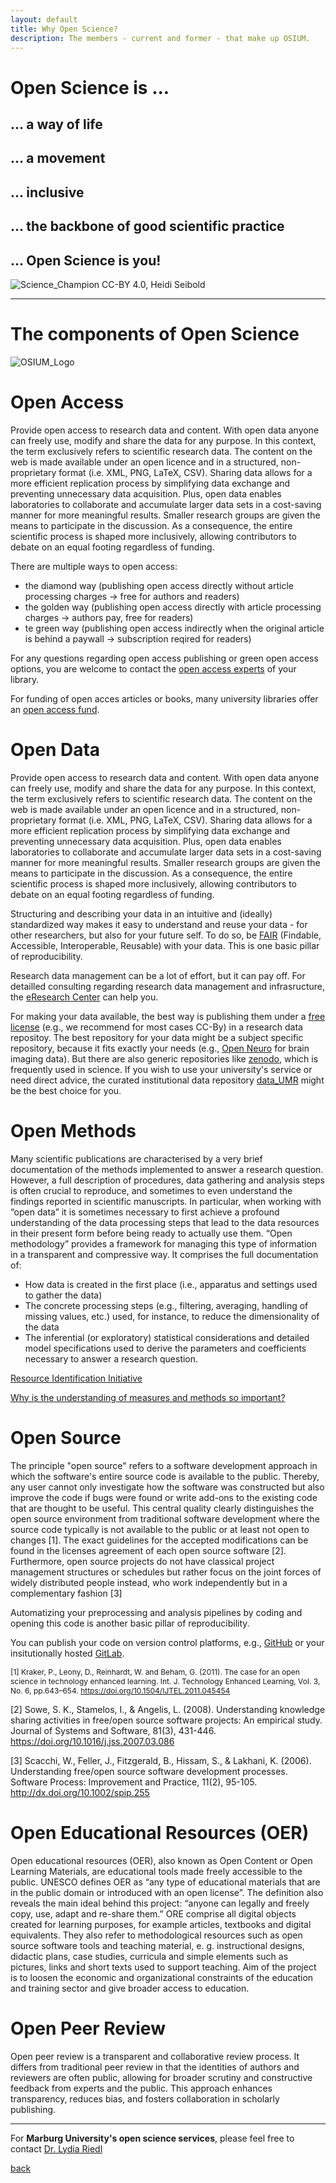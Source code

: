 ```yaml
---
layout: default
title: Why Open Science?
description: The members - current and former - that make up OSIUM.
---
```


# Open Science is ...
## ... a way of life
## ... a movement
## ... inclusive
## ... the backbone of good scientific practice

## ... Open Science is **you**!

![Science_Champion](./assets/images/science-champion.png)
CC-BY 4.0, Heidi Seibold

---

# The components of Open Science

![OSIUM_Logo](./assets/images/OSIUM_logo.png)


# Open Access
Provide open access to research data and content. With open data anyone can freely use, modify and share the data for any purpose. In this context, the term exclusively refers to scientific research data. The content on the web is made available under an open licence and in a structured, non-proprietary format (i.e. XML, PNG, LaTeX, CSV). Sharing data allows for a more efficient replication process by simplifying data exchange and preventing unnecessary data acquisition. Plus, open data enables laboratories to collaborate and accumulate larger data sets in a cost-saving manner for more meaningful results. Smaller research groups are given the means to participate in the discussion. As a consequence, the entire scientific process is shaped more inclusively, allowing contributors to debate on an equal footing regardless of funding.

There are multiple ways to open access: 
* the diamond way (publishing open access directly without article processing charges -> free for authors and readers)
* the golden way (publishing open access directly with article processing charges -> authors pay, free for readers)
* te green way (publishing open access indirectly when the original article is behind a paywall -> subscription reqired for readers)

For any questions regarding open access publishing or green open access options, you are welcome to contact the <a href="https://www.uni-marburg.de/de/ub/forschen/elektronisches-publizieren" target="_blank">open access experts</a> of your library.

For funding of open acces articles or books, many university libraries offer an <a href="https://www.uni-marburg.de/de/ub/forschen/open-access/open-access-publikationsfonds" target="_blank">open access fund</a>.

# Open Data
Provide open access to research data and content. With open data anyone can freely use, modify and share the data for any purpose. In this context, the term exclusively refers to scientific research data. The content on the web is made available under an open licence and in a structured, non-proprietary format (i.e. XML, PNG, LaTeX, CSV). Sharing data allows for a more efficient replication process by simplifying data exchange and preventing unnecessary data acquisition. Plus, open data enables laboratories to collaborate and accumulate larger data sets in a cost-saving manner for more meaningful results. Smaller research groups are given the means to participate in the discussion. As a consequence, the entire scientific process is shaped more inclusively, allowing contributors to debate on an equal footing regardless of funding.

Structuring and describing your data in an intuitive and (ideally) standardized way makes it easy to understand and reuse your data - for other researchers, but also for your future self. To do so, be <a href="https://forschungsdaten.info/themen/veroeffentlichen-und-archivieren/faire-daten/" target="_blank">FAIR</a> (Findable, Accessible, Interoperable, Reusable) with your data. This is one basic pillar of reproducibility.

Research data management can be a lot of effort, but it can pay off. For detailled consulting regarding research data management and infrasructure, the <a href="https://www.uni-marburg.de/de/forschung/kontakt/eresearch" target="_blank">eResearch Center</a> can help you.

For making your data available, the best way is publishing them under a <a href="https://chooser-beta.creativecommons.org/" target="_blank">free license</a> (e.g., we recommend for most cases CC-By) in a research data repositoy.
The best repository for your data might be a subject specific repository, because it fits exactly your needs (e.g., <a href="https://openneuro.org/" target="_blank">Open Neuro</a> for brain imaging data). But there are also generic repositories like <a href="https://zenodo.org/" target="_blank">zenodo</a>, which is frequently used in science. If you wish to use your university's service or need direct advice, the curated institutional data repository <a href="https://data.uni-marburg.de/?locale-attribute=en_US" target="_blank">data_UMR</a> might be the best choice for you.

# Open Methods
Many scientific publications are characterised by a very brief documentation of the methods implemented to answer a research question. However, a full description of procedures, data gathering and analysis steps is often crucial to reproduce, and sometimes to even understand the findings reported in scientific manuscripts. In particular, when working with “open data” it is sometimes necessary to first achieve a profound understanding of the data processing steps that lead to the data resources in their present form before being ready to actually use them. “Open methodology” provides a framework for managing this type of information in a transparent and compressive way. It comprises the full documentation of:
* How data is created in the first place (i.e., apparatus and settings used to gather the data)
* The concrete processing steps (e.g., filtering, averaging, handling of missing values, etc.) used, for instance, to reduce the dimensionality of the data
* The inferential (or exploratory) statistical considerations and detailed model specifications used to derive the parameters and coefficients necessary to answer a research question.

<a href="https://www.force11.org/group/resource-identification-initiative"> Resource Identification Initiative</a>
 
<a href="http://www.flexiblemeasures.com"> 	Why is the understanding of measures and methods so important? </a>

# Open Source
The principle "open source" refers to a software development approach in which the software's entire source code is available to the public. Thereby, any user cannot only investigate how the software was constructed but also improve the code if bugs were found or write add-ons to the existing code that are thought to be useful. This central quality clearly distinguishes the open source environment from traditional software development where the source code typically is not available to the public or at least not open to changes [1]. The exact guidelines for the accepted modifications can be found in the licenses agreement of each open source software [2]. Furthermore, open source projects do not have classical project management structures or schedules but rather focus on the joint forces of widely distributed people instead, who work independently but in a complementary fashion [3]

Automatizing your preprocessing and analysis pipelines by coding and opening this code is another basic pillar of reproducibility.

You can publish your code on version control platforms, e.g., <a href="https://github.com/" target="_blank">GitHub</a> or your insitutionally hosted <a href="https://gitlab.uni-marburg.de/users/sign_in" target="_blank">GitLab</a>.

<p style="font-size:12px;">
[1] Kraker, P., Leony, D., Reinhardt, W. and Beham, G. (2011). The case for an open science in technology enhanced learning. Int. J. Technology Enhanced Learning, Vol. 3, No. 6, pp.643–654. <a href="https://doi.org/10.1504/IJTEL.2011.045454" target="_blank">https://doi.org/10.1504/IJTEL.2011.045454</a><br/>

[2] Sowe, S. K., Stamelos, I., & Angelis, L. (2008). Understanding knowledge sharing activities in free/open source software projects: An empirical study. Journal of Systems and Software, 81(3), 431-446. <a href="https://doi.org/10.1016/j.jss.2007.03.086" target="_blank">https://doi.org/10.1016/j.jss.2007.03.086</a><br/>

[3] Scacchi, W., Feller, J., Fitzgerald, B., Hissam, S., & Lakhani, K. (2006). Understanding free/open source software development processes. Software Process: Improvement and Practice, 11(2), 95-105. <a href="http://dx.doi.org/10.1002/spip.255" target="_blank">http://dx.doi.org/10.1002/spip.255</a><br/>
</p>

# Open Educational Resources (OER)
Open educational resources (OER), also known as Open Content or Open Learning Materials, are educational tools made freely accessible to the public. UNESCO defines OER as “any type of educational materials that are in the public domain or introduced with an open license”. The definition also reveals the main ideal behind this project: “anyone can legally and freely copy, use, adapt and re-share them.” ORE comprise all digital objects created for learning purposes, for example articles, textbooks and digital equivalents. They also refer to methodological resources such as open source software tools and teaching material, e. g. instructional designs, didactic plans, case studies, curricula and simple elements such as pictures, links and short texts used to support teaching. Aim of the project is to loosen the economic and organizational constraints of the education and training sector and give broader access to education.

# Open Peer Review
Open peer review is a transparent and collaborative review process. It differs from traditional peer review in that the identities of authors and reviewers are often public, allowing for broader scrutiny and constructive feedback from experts and the public. This approach enhances transparency, reduces bias, and fosters collaboration in scholarly publishing.

---

For **Marburg University's open science services**, please feel free to contact <a href="mailto:Riedll@staff.uni-marburg.de">Dr. Lydia Riedl</a>

[back](./)
